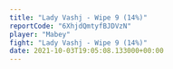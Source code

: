 ```yaml
---
title: "Lady Vashj - Wipe 9 (14%)"
reportCode: "6XhjdQmtyfBJDVzN"
player: "Mabey"
fight: "Lady Vashj - Wipe 9 (14%)"
date: 2021-10-03T19:05:08.133000+00:00
---
```

